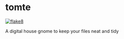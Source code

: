 # tomte
[![flake8](https://github.com/fosforics/tomte/actions/workflows/flake8.yml/badge.svg)](https://github.com/fosforics/tomte/actions/workflows/flake8.yml)

A digital house gnome to keep your files neat and tidy
